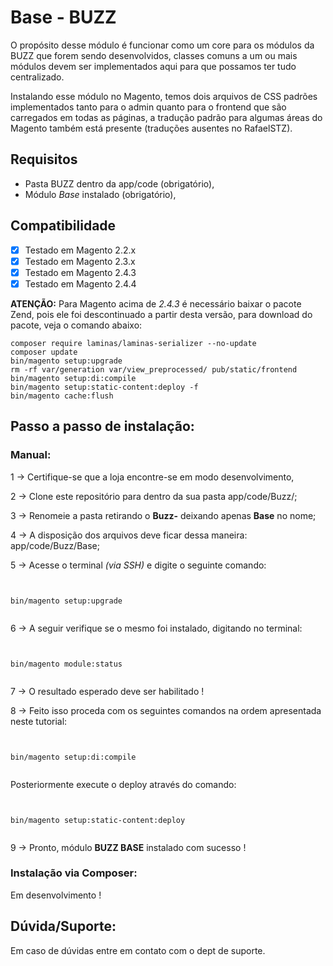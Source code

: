 # Base - BUZZ

O propósito desse módulo é funcionar como um core para os módulos da BUZZ que forem sendo desenvolvidos, classes comuns a um ou mais módulos devem ser implementados aqui para que possamos ter tudo centralizado.

Instalando esse módulo no Magento, temos dois arquivos de CSS padrões implementados tanto para o admin quanto para o frontend que são carregados em todas as páginas, a tradução padrão para algumas áreas do Magento também está presente (traduções ausentes no RafaelSTZ).

## Requisitos

* Pasta BUZZ dentro da app/code (obrigatório),
* Módulo *Base* instalado (obrigatório),

## Compatibilidade

- [x] Testado em Magento 2.2.x
- [x] Testado em Magento 2.3.x
- [x] Testado em Magento 2.4.3
- [x] Testado em Magento 2.4.4

**ATENÇÃO:** Para Magento acima de _2.4.3_ é necessário baixar o pacote Zend, pois ele foi descontinuado a partir desta versão, para download do pacote, veja o comando abaixo:

    composer require laminas/laminas-serializer --no-update
    composer update
    bin/magento setup:upgrade
    rm -rf var/generation var/view_preprocessed/ pub/static/frontend
    bin/magento setup:di:compile
    bin/magento setup:static-content:deploy -f
    bin/magento cache:flush


## Passo a passo de instalação:


### Manual:

1 -> Certifique-se que a loja encontre-se em modo desenvolvimento,

2 -> Clone este repositório para dentro da sua pasta app/code/Buzz/;

3 -> Renomeie a pasta retirando o **Buzz-** deixando apenas **Base** no nome;

4 -> A disposição dos arquivos deve ficar dessa maneira: app/code/Buzz/Base;

5 -> Acesse o terminal *(via SSH)* e digite o seguinte comando:

```


bin/magento setup:upgrade


```

6 -> A seguir verifique se o mesmo foi instalado, digitando no terminal:

```


bin/magento module:status


```

7 -> O resultado esperado deve ser habilitado !

8 -> Feito isso proceda com os seguintes comandos na ordem apresentada neste tutorial:

```


bin/magento setup:di:compile


```

Posteriormente execute o deploy através do comando:

```


bin/magento setup:static-content:deploy


```

9 -> Pronto, módulo **BUZZ BASE** instalado com sucesso !

### Instalação via Composer:

Em desenvolvimento !


## Dúvida/Suporte:

Em caso de dúvidas entre em contato com o dept de suporte.